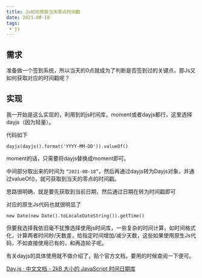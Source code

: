```yaml
---
title: Js如何获取当天零点时间戳
date: 2021-08-18
tags:
 - js
---
```


<!-- truncate -->

## 需求

准备做一个签到系统，所以当天的0点就成为了判断是否签到过的关键点，那Js又如何获取对应的时间戳呢？

## 实现

我一开始是这么实现的，利用到的js时间库，moment或者dayjs都行，这里选择dayjs（因为轻量）。

代码如下

```
dayjs(dayjs().format('YYYY-MM-DD')).valueOf()
```

moment的话，只需要将dayjs替换成moment即可。

中间部分取出来的时间为 `“2021-08-18”`，然后再通过dayjs转为Dayjs对象，并通过valueOf()，就可获取到当天的零点的时间戳。

思路很明确，就是要先获取到当前日期，然后通过日期在转为时间戳即可

对应的原生Js代码也就很明显了

```
new Date(new Date().toLocaleDateString()).getTime()
```

但要我选择我依旧毫不犹豫选择使用js时间库，一些复杂的时间计算，如时间格式化，计算两者时间秒/天数差，给指定时间增加/减少天数，这些如果使用原生Js代码，不如直接使用已有的，和再造轮子呢。

有关dayjs的具体使用就不做介绍了，贴个官方文档，要用的时候查阅一下便可。

[Day.js · 中文文档 - 2kB 大小的 JavaScript 时间日期库](https://day.js.org/zh-CN/)
